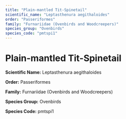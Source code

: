 ```yaml
---
title: "Plain-mantled Tit-Spinetail"
scientific_name: "Leptasthenura aegithaloides"
order: "Passeriformes"
family: "Furnariidae (Ovenbirds and Woodcreepers)"
species_group: "Ovenbirds"
species_code: "pmtspi1"
---
```


# Plain-mantled Tit-Spinetail

**Scientific Name:** Leptasthenura aegithaloides

**Order:** Passeriformes

**Family:** Furnariidae (Ovenbirds and Woodcreepers)

**Species Group:** Ovenbirds

**Species Code:** pmtspi1
